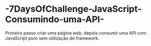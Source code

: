# -7DaysOfChallenge-JavaScript-Consumindo-uma-API-

Primeiro passo criar uma página web, depois consumir uma API com JavaScript puro sem utilização de framework.
